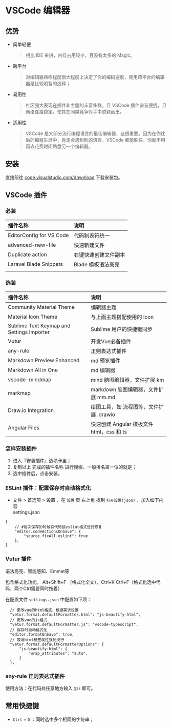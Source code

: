 # VSCode 编辑器

## 优势
- 简单轻便
  > 相比 IDE 来讲，内存占用较少，且没有太多的 Magic。
- 跨平台
  > 对编辑器熟练程度很大程度上决定了你的编码速度，使用跨平台的编辑器是比较明智的选择；
- 易用性
  > 社区强大表现在插件和主题的丰富多样。且 VSCode 插件安装便捷，且网络连接稳定，使其在同类竞争对手中脱颖而出。
- 适用性
  > VSCode 是大部分流行编程语言的最佳编辑器，这很重要。因为在你往后的编程生涯中，肯定会遇到别的语言，VSCode 都能胜任，你就不用再去花费时间熟悉另一个编辑器。
   
## 安装

直接前往 [code.visualstudio.com/download](https://code.visualstudio.com/download) 下载安装包。

## VSCode 插件
### 必装

| 插件名称                 | 说明                 |
| :----------------------- | :------------------- |
| EditorConfig for VS Code | 代码制表符统一       |
| advanced-new-file        | 快速新建文件         |
| Duplicate action         | 右键快速创建文件副本 |
| Laravel Blade Snippets   | Blade 模板语法高亮   |
|                          |

### 选装

| 插件名称                                  | 说明                      |
| :---------------------------------------- | :------------------------ |
| Community Material Theme                  | 编辑器主题                |
| Material Icon Theme                       | 与上面主题搭配使用的 icon |
| Sublime Text Keymap and Settings Importer | Sublime 用户的快捷键同步  |
| Vutur                                     | 开发Vue必备插件           |
| any-rule                                  | 正则表达式插件            |
| Markdown Preview Enhanced                 | md 预览插件               |
| Markdown All in One                       | md 编辑器                 |
| vscode-mindmap                       | mind 脑图编辑器，文件扩展 km                 |
| markmap                       | markdown 脑图编辑器，文件扩展 mm.md                 |
| Draw.io Integration   | 绘图工具，如 流程图等，文件扩展 .drawio  |
|Angular Files| 快速创建 Angular 模板文件 html，css 和 ts |

### 怎样安装插件
1. 进入『安装插件』选项卡里；
2. 复制以上 完成的插件名称 进行搜索，一般排名第一位的就是；
3. 选中插件后，点击安装。

### ESLint 插件：配置保存时自动格式化
- 文件 > 首选项 > 设置 ，在 `设置` 页 右上角 找到 `打开设置(json)` ，加入如下内容  
settings.json

```
{
    // #每次保存的时候将代码按eslint格式进行修复
    "editor.codeActionsOnSave": {
        "source.fixAll.eslint": true
    },
}
```
### Vutur 插件
语法高亮、智能感知、Emmet等  

包含格式化功能， Alt+Shift+F （格式化全文），Ctrl+K Ctrl+F（格式化选中代码，两个Ctrl需要同时按着）

在配置文件 `settings.json` 中配置如下项：
```
  // 更改vue的html格式，根据需求设置
  "vetur.format.defaultFormatter.html": "js-beautify-html",
  // 更改vue的js格式
  "vetur.format.defaultFormatter.js": "vscode-typescript",
  // 保存时自动格式化
  "editor.formatOnSave": true,
  // 取消html标签属性强制换行
  "vetur.format.defaultFormatterOptions": {
      "js-beautify-html": {
          "wrap_attributes": "auto",
      }
  },
```

### any-rule 正则表达式插件

使用方法：在代码处任意地方输入 `@zz` 即可。


## 常用快捷键
- `Ctrl` + `D` ：同时选中多个相同的字符串；
